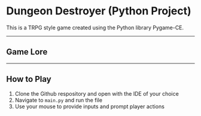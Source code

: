 # Dungeon Destroyer (Python Project)

This is a TRPG style game created using the Python library Pygame-CE. 

---

## Game Lore

---

## How to Play 
1. Clone the Github respository and open with the IDE of your choice
2. Navigate to `main.py` and run the file
3. Use your mouse to provide inputs and prompt player actions